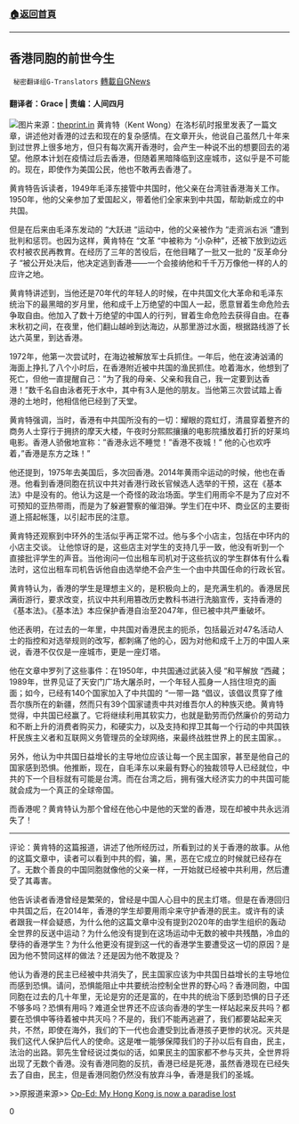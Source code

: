 ###  [:house:返回首頁](https://github.com/ourhimalayas/txt)
---

## 香港同胞的前世今生
` 秘密翻译组G-Translators` [轉載自GNews](https://gnews.org/zh-hans/1051953/)

#### 翻译者：Grace | 责编：人间四月
![]()![](https://gnews.org/wp-content/uploads/2021/04/capture-2.jpg)图片来源：[theprint.in](https://theprint.in/world/hong-kong-bans-protest-movements-rallying-cry-for-revolution/453580/)
黄肯特（Kent Wong）在洛杉矶时报里发表了一篇文章，讲述他对香港的过去和现在的复杂感情。在文章开头，他说自己虽然几十年来到过世界上很多地方，但只有每次离开香港时，会产生一种说不出的想要回去的渴望。他原本计划在疫情过后去香港，但随着黑暗降临到这座城市，这似乎是不可能的。现在，即使作为美国公民，他也不敢再去香港了。

黄肯特告诉读者，1949年毛泽东接管中共国时，他父亲在台湾驻香港海关工作。1950年，他的父亲参加了爱国起义，带着他们全家来到中共国，帮助新成立的中共国。

但是在后来由毛泽东发动的 “大跃进 “运动中，他的父亲被作为 “走资派右派 “遭到批判和惩罚。也因为这样，黄肯特在 “文革 “中被称为 “小杂种”，还被下放到边远农村被农民再教育。在经历了三年的苦役后，在他目睹了一批又一批的 “反革命分子 “被公开处决后，他决定逃到香港——一个会接纳他和千千万万像他一样的人的应许之地。

黄肯特讲述到，当他还是70年代的年轻人的时候，在中共国文化大革命和毛泽东统治下的最黑暗的岁月里，他和成千上万绝望的中国人一起，愿意冒着生命危险去争取自由。他加入了数十万绝望的中国人的行列，冒着生命危险去获得自由。在春末秋初之间，在夜里，他们翻山越岭到达海边，从那里游过水面，根据路线游了长达六英里，到达香港。

1972年，他第一次尝试时，在海边被解放军士兵抓住。一年后，他在波涛汹涌的海面上挣扎了八个小时后，在香港附近被中共国的渔民抓住。呛着海水，他想到了死亡，但他一直提醒自己：”为了我的母亲、父亲和我自己，我一定要到达香港！”数千名自由泳者死于水中，其中有3人是他的朋友。当他第三次尝试踏上香港的土地时，他相信他已经到了天堂。

黄肯特强调，当时，香港有中共国所没有的一切：耀眼的霓虹灯，清晨穿着整齐的商务人士穿行于拥挤的摩天大楼，午夜时分熙熙攘攘的电影院播放着打折的好莱坞电影。香港人骄傲地宣称：”香港永远不睡觉！”香港不夜城！” 他的心也欢呼着，”香港是东方之珠！”

他还提到，1975年去美国后，多次回香港。2014年黄雨伞运动的时候，他也在香港。他看到香港同胞在抗议中共对香港行政长官候选人选举的干预，这在《基本法》中是没有的。他认为这是一个奇怪的政治场面。学生们用雨伞不是为了应对不可预知的亚热带雨，而是为了躲避警察的催泪弹。学生们在中环、商业区的主要街道上搭起帐篷，以引起市民的注意。

黄肯特还观察到中环外的生活似乎再正常不过。他与多个小店主，包括在中环内的小店主交谈。 让他惊讶的是，这些店主对学生的支持几乎一致，他没有听到一个直接批评学生的声音。当他询问一位出租车司机对于这些抗议的学生群体有什么看法时，这位出租车司机告诉他自由选举绝不会产生一个由中共国任命的行政长官。

黄肯特认为，香港的学生是理想主义的，是积极向上的，是充满生机的。香港居民满街游行，要求改变，抗议中共利用篡改历史教科书进行洗脑宣传，支持香港的《基本法》。《基本法》本应保护香港自治至2047年，但已被中共严重破坏。

他还表明，在过去的一年里，中共国对香港民主的扼杀，包括最近对47名活动人士的指控和对选举规则的改写，都刺痛了他的心，因为对他和成千上万的中国人来说，香港不仅仅是一座城市，更是一座灯塔。

他在文章中罗列了这些事件：在1950年，中共国通过武装入侵 “和平解放 “西藏；1989年，世界见证了天安门广场大屠杀时，一个年轻人孤身一人挡住坦克的画面；如今，已经有140个国家加入了中共国的 “一带一路 “倡议，该倡议贯穿了维吾尔族所在的新疆，然而只有39个国家谴责中共对维吾尔人的种族灭绝。黄肯特觉得，中共国已经赢了。它将继续利用其软实力，也就是勤劳而仍然廉价的劳动力和不断上升的消费者购买力，和硬实力，以及支持和捍卫其每一个行动的中共国铁杆民族主义者和互联网义务管理员的全球网络，来最终战胜世界上的民主国家。。

另外，他认为中共国日益增长的主导地位应该让每一个民主国家，甚至是他自己的国家感到恐惧。他推断，现在，自毛泽东以来最有野心的独裁领导人已经就位，中共的下一个目标就有可能是台湾。而在台湾之后，拥有强大经济实力的中共国可能就会成为一个真正的全球帝国。

而香港呢？黄肯特认为那个曾经在他心中是他的天堂的香港，现在却被中共永远消失了！

* * *

评论：黄肯特的这篇报道，讲述了他所经历过，所看到过的关于香港的故事。从他的这篇文章中，读者可以看到中共的假，骗，黑，恶在它成立的时候就已经存在了。无数个善良的中国同胞就像他的父亲一样，一开始就已经被中共利用，然后遭受了其毒害。

他告诉读者香港曾经是繁荣的，曾经是中国人心目中的民主灯塔。但是在香港回归中共国之后，在2014年，香港的学生却要用雨伞来守护香港的民主。或许有的读者跟我一样会疑惑，为什么他的这篇文章中没有提到2020年的由学生组织的轰动全世界的反送中运动？为什么他没有提到在这场运动中无数的被中共残酷，冷血的孽待的香港学生？为什么他更没有提到这一代的香港学生要遭受这一切的原因？是因为他不赞同这样的做法？还是因为他不敢提及？

他认为香港的民主已经被中共消失了，民主国家应该为中共国日益增长的主导地位而感到恐惧。请问，恐惧能阻止中共要统治控制全世界的野心吗？香港同胞，中国同胞在过去的几十年里，无论是穷的还是富的，在中共的统治下感到恐惧的日子还不够多吗？恐惧有用吗？难道全世界还不应该向香港的学生一样站起来反共吗？都要在恐惧中等待着被中共灭吗？不是的，我们不能再逃避了，我们都要站起来灭共，不然，即使在海外，我们的下一代也会遭受到比香港孩子更惨的状况。灭共是我们这代人保护后代人的使命。这是唯一能够保障我们的子孙以后有自由，民主，法治的出路。郭先生曾经说过类似的话，如果民主的国家都不参与灭共，全世界将出现了无数个香港。没有香港同胞的反抗，香港已经是死港，虽然香港现在已经失去了自由，民主，但是香港同胞仍然没有放弃斗争，香港是我们的圣城。



&gt;&gt;原报道来源&gt;&gt; [Op-Ed: My Hong Kong is now a paradise lost](https://www.latimes.com/opinion/story/2021-03-28/hong-kong-freedom-swimmers-china-cultural-revolution)

0
